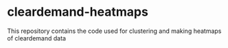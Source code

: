 # cleardemand-heatmaps
This repository contains the code used for clustering and making heatmaps of cleardemand data
